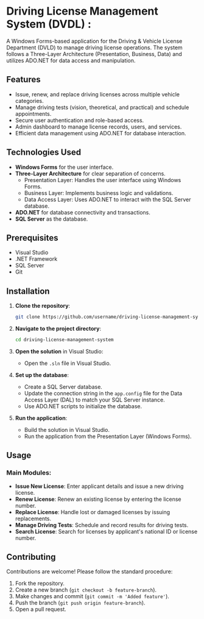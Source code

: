 # Driving License Management System (DVDL) : 

A Windows Forms-based application for the Driving & Vehicle License Department (DVLD) to manage driving license operations. The system follows a Three-Layer Architecture (Presentation, Business, Data) and utilizes ADO.NET for data access and manipulation.

## Features
- Issue, renew, and replace driving licenses across multiple vehicle categories.
- Manage driving tests (vision, theoretical, and practical) and schedule appointments.
- Secure user authentication and role-based access.
- Admin dashboard to manage license records, users, and services.
- Efficient data management using ADO.NET for database interaction.

## Technologies Used
- **Windows Forms** for the user interface.
- **Three-Layer Architecture** for clear separation of concerns.
  - Presentation Layer: Handles the user interface using Windows Forms.
  - Business Layer: Implements business logic and validations.
  - Data Access Layer: Uses ADO.NET to interact with the SQL Server database.
- **ADO.NET** for database connectivity and transactions.
- **SQL Server** as the database.

## Prerequisites
- Visual Studio
- .NET Framework
- SQL Server
- Git

## Installation

1. **Clone the repository**:
   ```bash
   git clone https://github.com/username/driving-license-management-system.git
   ```

2. **Navigate to the project directory**:
   ```bash
   cd driving-license-management-system
   ```

3. **Open the solution** in Visual Studio:
   - Open the `.sln` file in Visual Studio.

4. **Set up the database**:
   - Create a SQL Server database.
   - Update the connection string in the `app.config` file for the Data Access Layer (DAL) to match your SQL Server instance.
   - Use ADO.NET scripts to initialize the database.

5. **Run the application**:
   - Build the solution in Visual Studio.
   - Run the application from the Presentation Layer (Windows Forms).

## Usage

### Main Modules:
- **Issue New License**: Enter applicant details and issue a new driving license.
- **Renew License**: Renew an existing license by entering the license number.
- **Replace License**: Handle lost or damaged licenses by issuing replacements.
- **Manage Driving Tests**: Schedule and record results for driving tests.
- **Search License**: Search for licenses by applicant's national ID or license number.

## Contributing

Contributions are welcome! Please follow the standard procedure:
1. Fork the repository.
2. Create a new branch (`git checkout -b feature-branch`).
3. Make changes and commit (`git commit -m 'Added feature'`).
4. Push the branch (`git push origin feature-branch`).
5. Open a pull request.
